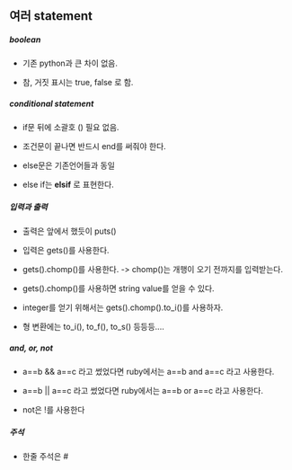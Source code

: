 
<h2> 여러 statement </h2>

<h5> boolean </h5>

* 기존 python과 큰 차이 없음.

* 참, 거짓 표시는 true, false 로 함.

<h5> conditional statement </h5>

* if문 뒤에 소괄호 () 필요 없음.

* 조건문이 끝나면 반드시 end를 써줘야 한다.

* else문은 기존언어들과 동일

* else if는 **elsif** 로 표현한다.

<h5> 입력과 출력 </h5>

* 출력은 앞에서 했듯이 puts()

* 입력은 gets()를 사용한다.

* gets().chomp()를 사용한다. -> chomp()는 개행이 오기 전까지를 입력받는다.

* gets().chomp()를 사용하면 string value를 얻을 수 있다.

* integer를 얻기 위해서는 gets().chomp().to_i()를 사용하자.

* 형 변환에는 to_i(), to_f(), to_s() 등등등....

<h5> and, or, not </h5>

* a==b && a==c 라고 썼었다면 ruby에서는 a==b and a==c 라고 사용한다.

* a==b || a==c 라고 썼었다면 ruby에서는 a==b or a==c 라고 사용한다.

* not은 !를 사용한다

<h5> 주석 </h5>

* 한줄 주석은 #

